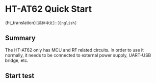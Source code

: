# HT-AT62 Quick Start

{ht_translation}`[简体中文]:[English]`

## Summary

The HT-AT62 only has MCU and RF related circuits. In order to use it normally, it needs to be connected to external power supply, UART-USB bridge, etc.

## Start test



